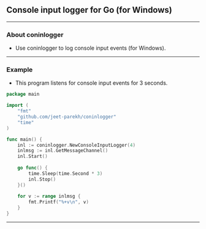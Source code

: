 ## Console input logger for Go (for Windows)

---

### About coninlogger

- Use coninlogger to log console input events (for Windows).

---

### Example

- This program listens for console input events for 3 seconds.

```go
package main

import (
	"fmt"
	"github.com/jeet-parekh/coninlogger"
	"time"
)

func main() {
	inl := coninlogger.NewConsoleInputLogger(4)
	inlmsg := inl.GetMessageChannel()
    inl.Start()
    
	go func() {
		time.Sleep(time.Second * 3)
		inl.Stop()
    }()
    
	for v := range inlmsg {
		fmt.Printf("%+v\n", v)
	}
}
```

---
